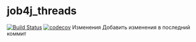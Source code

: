 # job4j_threads
[![Build Status](https://travis-ci.org/PetrBogomolov/job4j_threads.svg?branch=master)](https://travis-ci.org/PetrBogomolov/job4j_threads)
[![codecov](https://codecov.io/gh/PetrBogomolov/job4j_threads/branch/master/graph/badge.svg?token=NI5K7KDZCE)](https://codecov.io/gh/PetrBogomolov/job4j_threads)
Изменения 
Добавить изменения в последний коммит